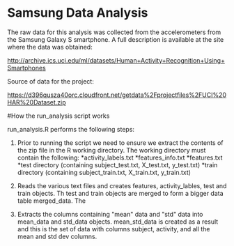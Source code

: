 Samsung Data Analysis
===================

The raw data for this analysis was collected from the accelerometers from the Samsung Galaxy S smartphone. A full description is available at the site where the data was obtained:

http://archive.ics.uci.edu/ml/datasets/Human+Activity+Recognition+Using+Smartphones

Source of data for the project:

https://d396qusza40orc.cloudfront.net/getdata%2Fprojectfiles%2FUCI%20HAR%20Dataset.zip 

#How the run_analysis script works

run_analysis.R performs the following steps:

1. Prior to running the script we need to ensure we extract the contents of the zip file in the R working directory. The working directory must contain the following:
*activity_labels.txt
*features_info.txt
*features.txt
*test directory (containing subject_test.txt, X_test.txt, y_test.txt)
*train directory (containing subject_train.txt, X_train.txt, y_train.txt)

2. Reads the various text files and creates features, activity_lables, test and train objects. Th test and train objects are merged to form a bigger data table merged_data. The 

3. Extracts the columns containing "mean" data and "std" data into mean_data and std_data objects. mean_std_data is created as a result and this is the set of data with columns subject, activity, and all the mean and std dev columns.


